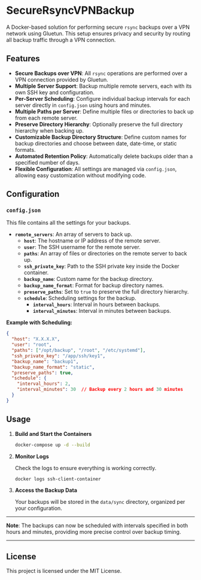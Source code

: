 # SecureRsyncVPNBackup

A Docker-based solution for performing secure `rsync` backups over a VPN network using Gluetun. This setup ensures privacy and security by routing all backup traffic through a VPN connection.

## Features

- **Secure Backups over VPN**: All `rsync` operations are performed over a VPN connection provided by Gluetun.
- **Multiple Server Support**: Backup multiple remote servers, each with its own SSH key and configuration.
- **Per-Server Scheduling**: Configure individual backup intervals for each server directly in `config.json` using hours and minutes.
- **Multiple Paths per Server**: Define multiple files or directories to back up from each remote server.
- **Preserve Directory Hierarchy**: Optionally preserve the full directory hierarchy when backing up.
- **Customizable Backup Directory Structure**: Define custom names for backup directories and choose between date, date-time, or static formats.
- **Automated Retention Policy**: Automatically delete backups older than a specified number of days.
- **Flexible Configuration**: All settings are managed via `config.json`, allowing easy customization without modifying code.

## Configuration

### `config.json`

This file contains all the settings for your backups.

- **`remote_servers`**: An array of servers to back up.
  - **`host`**: The hostname or IP address of the remote server.
  - **`user`**: The SSH username for the remote server.
  - **`paths`**: An array of files or directories on the remote server to back up.
  - **`ssh_private_key`**: Path to the SSH private key inside the Docker container.
  - **`backup_name`**: Custom name for the backup directory.
  - **`backup_name_format`**: Format for backup directory names.
  - **`preserve_paths`**: Set to `true` to preserve the full directory hierarchy.
  - **`schedule`**: Scheduling settings for the backup.
    - **`interval_hours`**: Interval in hours between backups.
    - **`interval_minutes`**: Interval in minutes between backups.

**Example with Scheduling:**

```json
{
  "host": "X.X.X.X",
  "user": "root",
  "paths": ["/opt/backup", "/root", "/etc/systemd"],
  "ssh_private_key": "/app/ssh/key1",
  "backup_name": "backup1",
  "backup_name_format": "static",
  "preserve_paths": true,
  "schedule": {
    "interval_hours": 2,
    "interval_minutes": 30  // Backup every 2 hours and 30 minutes
  }
}
```

## Usage

1. **Build and Start the Containers**

   ```bash
   docker-compose up -d --build
   ```

2. **Monitor Logs**

   Check the logs to ensure everything is working correctly.

   ```bash
   docker logs ssh-client-container
   ```

3. **Access the Backup Data**

   Your backups will be stored in the `data/sync` directory, organized per your configuration.

---

**Note**: The backups can now be scheduled with intervals specified in both hours and minutes, providing more precise control over backup timing.

---

## License

This project is licensed under the MIT License.
